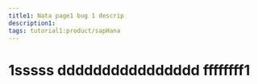 ```yaml
---
title1: Nata page1 bug 1 descrip
description1:
tags: tutorial1:product/sapHana
---
```

# 1sssss dddddddddddddddd ffffffff1
